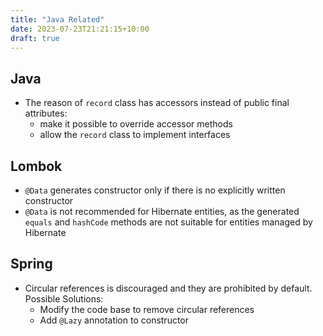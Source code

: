 ```yaml
---
title: "Java Related"
date: 2023-07-23T21:21:15+10:00
draft: true
---
```


## Java

- The reason of `record` class has accessors instead of public final attributes:
  - make it possible to override accessor methods
  - allow the `record` class to implement interfaces

## Lombok

- `@Data` generates constructor only if there is no explicitly written constructor
- `@Data` is not recommended for Hibernate entities, as the generated `equals` and `hashCode` methods are not suitable for entities managed by Hibernate

## Spring

- Circular references is discouraged and they are prohibited by default. Possible Solutions:
  - Modify the code base to remove circular references
  - Add `@Lazy` annotation to constructor
